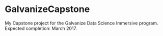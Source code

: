 # GalvanizeCapstone
My Capstone project for the Galvanize Data Science Immersive program. Expected completion: March 2017.
